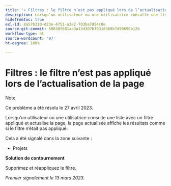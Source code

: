 ```yaml
---
title: '« Filtres : le filtre n’est pas appliqué lors de l’actualisation de la page »'
description: Lorsqu’un utilisateur ou une utilisatrice consulte une liste avec un filtre appliqué et actualise la page, la page actualisée affiche les résultats comme si le filtre n’était pas appliqué.
hidefromtoc: true
exl-id: 8a57b310-d23e-4751-a2e2-703ba7d94c0e
source-git-commit: 58038f681aa3a13d307bf9318368b7d99696b12b
workflow-type: ht
source-wordcount: '97'
ht-degree: 100%

---
```


# Filtres : le filtre n’est pas appliqué lors de l’actualisation de la page

>[!NOTE]
>
>Ce problème a été résolu le 27 avril 2023.

Lorsqu’un utilisateur ou une utilisatrice consulte une liste avec un filtre appliqué et actualise la page, la page actualisée affiche les résultats comme si le filtre n’était pas appliqué.

Cela a été signalé dans la zone suivante :

* Projets

**Solution de contournement**

Supprimez et réappliquez le filtre.

_Premier signalement le 13 mars 2023._

